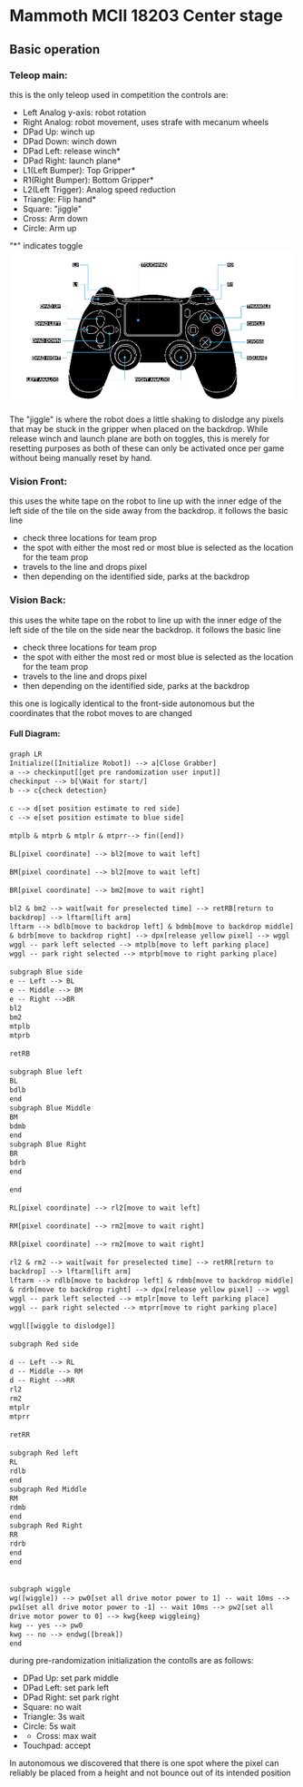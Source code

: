 # Mammoth MCII 18203 Center stage





## Basic operation
### Teleop main:
this is the only teleop used in competition
the controls are:
- Left Analog y-axis: robot rotation
- Right Analog: robot movement, uses strafe with mecanum wheels
- DPad Up: winch up
- DPad Down: winch down
- DPad Left: release winch*
- DPad Right: launch plane*
- L1(Left Bumper): Top Gripper*
- R1(Right Bumper): Bottom Gripper*
- L2(Left Trigger): Analog speed reduction
- Triangle: Flip hand*
- Square: "jiggle"
- Cross: Arm down
- Circle: Arm up

"*" indicates toggle
![image](https://raw.githubusercontent.com/MammothMCII/MammothMCIICenterStage18203/master/PS4-Controller-diagram-light-mode-freindly.png)

The "jiggle" is where the robot does a little shaking to dislodge any pixels that may be stuck in the gripper when placed on the backdrop. While release winch and launch plane are both on toggles, this is merely for resetting purposes as both of these can only be activated once per game without being manually reset by hand.

### Vision Front:
this uses the white tape on the robot to line up with the inner edge of the left side of the tile on the side away from the backdrop. 
it follows the basic line 
- check three locations for team prop
- the spot with either the most red or most blue is selected as the location for the team prop
- travels to the line and drops pixel
- then depending on the identified side, parks at the backdrop

### Vision Back:
this uses the white tape on the robot to line up with the inner edge of the left side of the tile on the side near the backdrop. 
it follows the basic line 
- check three locations for team prop
- the spot with either the most red or most blue is selected as the location for the team prop
- travels to the line and drops pixel
- then depending on the identified side, parks at the backdrop

this one is logically identical to the front-side autonomous but the coordinates that the robot moves to are changed


#### Full Diagram:
```mermaid
graph LR
Initialize([Initialize Robot]) --> a[Close Grabber]
a --> checkinput[[get pre randomization user input]]
checkinput --> b[\Wait for start/]
b --> c{check detection}

c --> d[set position estimate to red side]
c --> e[set position estimate to blue side]

mtplb & mtprb & mtplr & mtprr--> fin([end])

BL[pixel coordinate] --> bl2[move to wait left]

BM[pixel coordinate] --> bl2[move to wait left]

BR[pixel coordinate] --> bm2[move to wait right]

bl2 & bm2 --> wait[wait for preselected time] --> retRB[return to backdrop] --> lftarm[lift arm]
lftarm --> bdlb[move to backdrop left] & bdmb[move to backdrop middle] & bdrb[move to backdrop right] --> dpx[release yellow pixel] --> wggl
wggl -- park left selected --> mtplb[move to left parking place]
wggl -- park right selected --> mtprb[move to right parking place]

subgraph Blue side
e -- Left --> BL
e -- Middle --> BM
e -- Right -->BR
bl2
bm2
mtplb
mtprb

retRB

subgraph Blue left
BL
bdlb
end
subgraph Blue Middle
BM
bdmb
end
subgraph Blue Right
BR
bdrb
end

end

RL[pixel coordinate] --> rl2[move to wait left]

RM[pixel coordinate] --> rm2[move to wait right]

RR[pixel coordinate] --> rm2[move to wait right]

rl2 & rm2 --> wait[wait for preselected time] --> retRR[return to backdrop] --> lftarm[lift arm]
lftarm --> rdlb[move to backdrop left] & rdmb[move to backdrop middle] & rdrb[move to backdrop right] --> dpx[release yellow pixel] --> wggl
wggl -- park left selected --> mtplr[move to left parking place]
wggl -- park right selected --> mtprr[move to right parking place]

wggl[[wiggle to dislodge]]

subgraph Red side

d -- Left --> RL
d -- Middle --> RM
d -- Right -->RR
rl2
rm2
mtplr
mtprr

retRR

subgraph Red left
RL
rdlb
end
subgraph Red Middle
RM
rdmb
end
subgraph Red Right
RR
rdrb
end
end


subgraph wiggle
wg([wiggle]) --> pw0[set all drive motor power to 1] -- wait 10ms --> pw1[set all drive motor power to -1] -- wait 10ms --> pw2[set all drive motor power to 0] --> kwg{keep wiggleing}
kwg -- yes --> pw0
kwg -- no --> endwg([break])
end
```

during pre-randomization initialization the contolls are as follows:

- DPad Up: set park middle
- DPad Left: set park left
- DPad Right: set park right
- Square: no wait
- Triangle: 3s wait
- Circle: 5s wait
- - Cross: max wait
- Touchpad: accept


In autonomous we discovered that there is one spot where the pixel can reliably be placed from a height and not bounce out of its intended position

